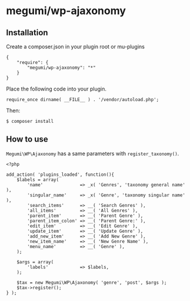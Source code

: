 # megumi/wp-ajaxonomy

## Installation

Create a composer.json in your plugin root or mu-plugins

```
{
    "require": {
        "megumi/wp-ajaxonomy": "*"
    }
}
```

Place the following code into your plugin.

```
require_once dirname( __FILE__ ) . '/vendor/autoload.php';
```

Then:

```
$ composer install
```

## How to use

`Megumi\WP\Ajaxonomy` has a same parameters with `register_taxonomy()`.

```
<?php

add_action( 'plugins_loaded', function(){
    $labels = array(
        'name'              => _x( 'Genres', 'taxonomy general name' ),
        'singular_name'     => _x( 'Genre', 'taxonomy singular name' ),
        'search_items'      => __( 'Search Genres' ),
        'all_items'         => __( 'All Genres' ),
        'parent_item'       => __( 'Parent Genre' ),
        'parent_item_colon' => __( 'Parent Genre:' ),
        'edit_item'         => __( 'Edit Genre' ),
        'update_item'       => __( 'Update Genre' ),
        'add_new_item'      => __( 'Add New Genre' ),
        'new_item_name'     => __( 'New Genre Name' ),
        'menu_name'         => __( 'Genre' ),
    );

    $args = array(
        'labels'            => $labels,
    );

    $tax = new Megumi\WP\Ajaxonomy( 'genre', 'post', $args );
    $tax->register();
} );
```
